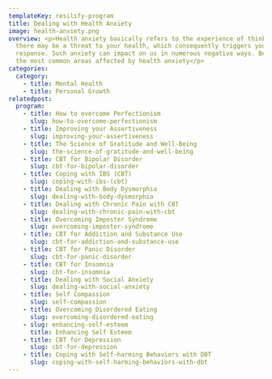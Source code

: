 ```yaml
---
templateKey: resilify-program
title: Dealing with Health Anxiety
image: health-anxiety.png
overview: <p>Health anxiety basically refers to the experience of thinking that
  there may be a threat to your health, which consequently triggers your anxiety
  response. Such anxiety can impact on us in numerous negative ways. Below are
  the most common areas affected by health anxiety</p>
categories:
  category:
    - title: Mental Health
    - title: Personal Growth
relatedpost:
  program:
    - title: How to overcome Perfectionism
      slug: how-to-overcome-perfectionism
    - title: Improving your Assertiveness
      slug: improving-your-assertiveness
    - title: The Science of Gratitude and Well-Being
      slug: the-science-of-gratitude-and-well-being
    - title: CBT for Bipolar Disorder
      slug: cbt-for-bipolar-disorder
    - title: Coping with IBS (CBT)
      slug: coping-with-ibs-(cbt)
    - title: Dealing with Body Dysmorphia
      slug: dealing-with-body-dysmorphia
    - title: Dealing with Chronic Pain with CBT
      slug: dealing-with-chronic-pain-with-cbt
    - title: Overcoming Imposter Syndrome
      slug: overcoming-imposter-syndrome
    - title: CBT for Addiction and Substance Use
      slug: cbt-for-addiction-and-substance-use
    - title: CBT for Panic Disorder
      slug: cbt-for-panic-disorder
    - title: CBT for Insomnia
      slug: cbt-for-insomnia
    - title: Dealing with Social Anxiety
      slug: dealing-with-social-anxiety
    - title: Self Compassion
      slug: self-compassion
    - title: Overcoming Disordered Eating
      slug: overcoming-disordered-eating
    - slug: enhancing-self-esteem
      title: Enhancing Self Esteem
    - title: CBT for Depression
      slug: cbt-for-depression
    - title: Coping with Self-harming Behaviors with DBT
      slug: coping-with-self-harming-behaviors-with-dbt
---
```

